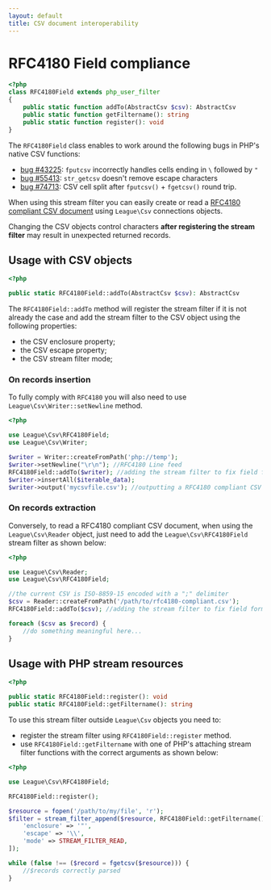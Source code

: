 ```yaml
---
layout: default
title: CSV document interoperability
---
```


# RFC4180 Field compliance

~~~php
<?php
class RFC4180Field extends php_user_filter
{
    public static function addTo(AbstractCsv $csv): AbstractCsv
    public static function getFiltername(): string
    public static function register(): void
}
~~~

The `RFC4180Field` class enables to work around the following bugs in PHP's native CSV functions:

- [bug #43225](https://bugs.php.net/bug.php?id=43225): `fputcsv` incorrectly handles cells ending in `\` followed by `"`
- [bug #55413](https://bugs.php.net/bug.php?id=55413): `str_getcsv` doesn't remove escape characters
- [bug #74713](https://bugs.php.net/bug.php?id=74713): CSV cell split after `fputcsv()` + `fgetcsv()` round trip.

When using this stream filter you can easily create or read a [RFC4180 compliant CSV document](https://tools.ietf.org/html/rfc4180#section-2) using `League\Csv` connections objects.


<p class="message-warning">Changing the CSV objects control characters <strong>after registering the stream filter</strong> may result in unexpected returned records.</p>


## Usage with CSV objects

~~~php
<?php

public static RFC4180Field::addTo(AbstractCsv $csv): AbstractCsv
~~~

The `RFC4180Field::addTo` method will register the stream filter if it is not already the case and add the stream filter to the CSV object using the following properties:

- the CSV enclosure property;
- the CSV escape property;
- the CSV stream filter mode;

### On records insertion

<p class="message-info">To fully comply with <code>RFC4180</code> you will also need to use <code>League\Csv\Writer::setNewline</code> method.</p>

~~~php
<?php

use League\Csv\RFC4180Field;
use League\Csv\Writer;

$writer = Writer::createFromPath('php://temp');
$writer->setNewline("\r\n"); //RFC4180 Line feed
RFC4180Field::addTo($writer); //adding the stream filter to fix field formatting
$writer->insertAll($iterable_data);
$writer->output('mycsvfile.csv'); //outputting a RFC4180 compliant CSV Document
~~~

### On records extraction


Conversely, to read a RFC4180 compliant CSV document, when using the `League\Csv\Reader` object, just need to add the `League\Csv\RFC4180Field` stream filter as shown below:

~~~php
<?php

use League\Csv\Reader;
use League\Csv\RFC4180Field;

//the current CSV is ISO-8859-15 encoded with a ";" delimiter
$csv = Reader::createFromPath('/path/to/rfc4180-compliant.csv');
RFC4180Field::addTo($csv); //adding the stream filter to fix field formatting

foreach ($csv as $record) {
    //do something meaningful here...
}
~~~

## Usage with PHP stream resources

~~~php
<?php

public static RFC4180Field::register(): void
public static RFC4180Field::getFiltername(): string
~~~

To use this stream filter outside `League\Csv` objects you need to:

- register the stream filter using `RFC4180Field::register` method.
- use `RFC4180Field::getFiltername` with one of PHP's attaching stream filter functions with the correct arguments as shown below:

~~~php
<?php

use League\Csv\RFC4180Field;

RFC4180Field::register();

$resource = fopen('/path/to/my/file', 'r');
$filter = stream_filter_append($resource, RFC4180Field::getFiltername(), STREAM_FILTER_READ, [
    'enclosure' => '"',
    'escape' => '\\',
    'mode' => STREAM_FILTER_READ,
]);

while (false !== ($record = fgetcsv($resource))) {
    //$records correctly parsed
}
~~~